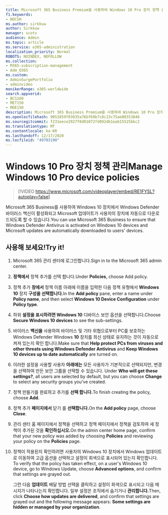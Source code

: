 ```yaml
---
title: Microsoft 365 Business Premium을 사용하여 Windows 10 Pro 장치 정책 관리
f1.keywords:
- NOCSH
ms.author: sirkkuw
author: Sirkkuw
manager: scotv
audience: Admin
ms.topic: article
ms.service: o365-administration
localization_priority: Normal
ROBOTS: NOINDEX, NOFOLLOW
ms.collection:
- M365-subscription-management
- Adm_O365
ms.custom:
- AdminSurgePortfolio
- adminvideo
monikerRange: o365-worldwide
search.appverid:
- BCS160
- MET150
- MOE150
description: Microsoft 365 Business Premium을 사용하여 Windows 10 Pro 장치 정책을 관리하는 방법에 대해 자세히 알아보습니다.
ms.openlocfilehash: 9052859f03035a76bf69b7c8c23c75ae00353846
ms.sourcegitcommit: f231eece2927f0d01072fd092db1eab15525bbc2
ms.translationtype: MT
ms.contentlocale: ko-KR
ms.lasthandoff: 12/17/2020
ms.locfileid: "49703190"
---
```

# <a name="manage-windows-10-pro-device-policies"></a><span data-ttu-id="291fa-103">Windows 10 Pro 장치 정책 관리</span><span class="sxs-lookup"><span data-stu-id="291fa-103">Manage Windows 10 Pro device policies</span></span>

> [!VIDEO https://www.microsoft.com/videoplayer/embed/RE1FYSL?autoplay=false]

<span data-ttu-id="291fa-104">Microsoft 365 Business를 사용하여 Windows 10 장치에서 Windows Defender 바이러스 백신이 활성화되고 Microsoft 업데이트가 사용자의 장치에 자동으로 다운로드되도록 할 수 있습니다.</span><span class="sxs-lookup"><span data-stu-id="291fa-104">You can use Microsoft 365 Business to ensure that Windows Defender Antivirus is activated on Windows 10 devices and Microsoft updates are automatically downloaded to users' devices.</span></span>

## <a name="try-it"></a><span data-ttu-id="291fa-105">사용해 보세요!</span><span class="sxs-lookup"><span data-stu-id="291fa-105">Try it!</span></span>

1. <span data-ttu-id="291fa-106">Microsoft 365 관리 센터에 로그인합니다.</span><span class="sxs-lookup"><span data-stu-id="291fa-106">Sign in to the Microsoft 365 admin center.</span></span>
1. <span data-ttu-id="291fa-107">**정책에서** 정책 추가를 선택 합니다.</span><span class="sxs-lookup"><span data-stu-id="291fa-107">Under **Policies**, choose Add policy.</span></span>
1. <span data-ttu-id="291fa-108">정책 추가 **창에서** 정책 이름 아래에 이름을 입력한 다음 정책 유형에서 **Windows 10** 장치 **구성을 선택합니다.**</span><span class="sxs-lookup"><span data-stu-id="291fa-108">In the **Add policy** pane, enter a name under **Policy name**, and then select **Windows 10 Device Configuration** under **Policy type**.</span></span>
1. <span data-ttu-id="291fa-109">하위 **설정을 표시하려면 Windows 10** 디바이스 보안 옵션을 선택합니다.</span><span class="sxs-lookup"><span data-stu-id="291fa-109">Choose **Secure Windows 10 devices** to see the sub-settings.</span></span>
1. <span data-ttu-id="291fa-110">바이러스 **백신을** 사용하여 바이러스 및 기타 위협으로부터 PC를 보호하는 Windows Defender Windows **10** 장치를 최신 상태로 유지하는 것이 자동으로 켜져 있는지 확인 합니다.</span><span class="sxs-lookup"><span data-stu-id="291fa-110">Make sure that **Help protect PCs from viruses and other threats using Windows Defender Antivirus** and **Keep Windows 10 devices up to date automatically** are turned on.</span></span>
1. <span data-ttu-id="291fa-111">이러한 설정을 사용할 사용자 **아래에는** 모든 사용자가 기본적으로 선택되지만, 변경을 선택하여 만든 보안 그룹을 선택할 수 있습니다. </span><span class="sxs-lookup"><span data-stu-id="291fa-111">Under **Who will get these settings?**, all users are selected by default, but you can choose **Change** to select any security groups you've created.</span></span>
1. <span data-ttu-id="291fa-112">정책 만들기를 완료하고 추가를 **선택 합니다.**</span><span class="sxs-lookup"><span data-stu-id="291fa-112">To finish creating the policy, choose **Add**.</span></span>
1. <span data-ttu-id="291fa-113">정책 추가 **페이지에서** 닫기 를 **선택합니다.**</span><span class="sxs-lookup"><span data-stu-id="291fa-113">On the **Add policy** page, choose **Close**.</span></span>
1. <span data-ttu-id="291fa-114">관리 센터 홈 페이지에서 정책을 선택하고 정책 페이지에서  정책을 검토하여 새 정책이 추가된 것을 **확인하십시오.**</span><span class="sxs-lookup"><span data-stu-id="291fa-114">On the admin center home page, confirm that your new policy was added by choosing **Policies** and reviewing your policy on the **Policies** page.</span></span>
1. <span data-ttu-id="291fa-115">정책이 적용된지 확인하려면 사용자의 Windows 10 장치에서 Windows 업데이트로 이동하여 고급 옵션을 선택하고 설정이 회색으로 표시되어 있는지 확인합니다. </span><span class="sxs-lookup"><span data-stu-id="291fa-115">To verify that the policy has taken effect, on a user's Windows 10 device, go to Windows Update, choose **Advanced options**, and confirm that settings are grayed out.</span></span>

    <span data-ttu-id="291fa-116">그런 다음 **업데이트** 배달 방법 선택을 클릭하고 설정이 회색으로 표시되고 다음 메시지가 나타나는지 확인합니다. 일부 설정은 조직에서 숨기거나 **관리합니다.**</span><span class="sxs-lookup"><span data-stu-id="291fa-116">Then, click **Choose how updates are delivered**, and confirm that settings are grayed out and the following message appears: **Some settings are hidden or managed by your organization**.</span></span>

